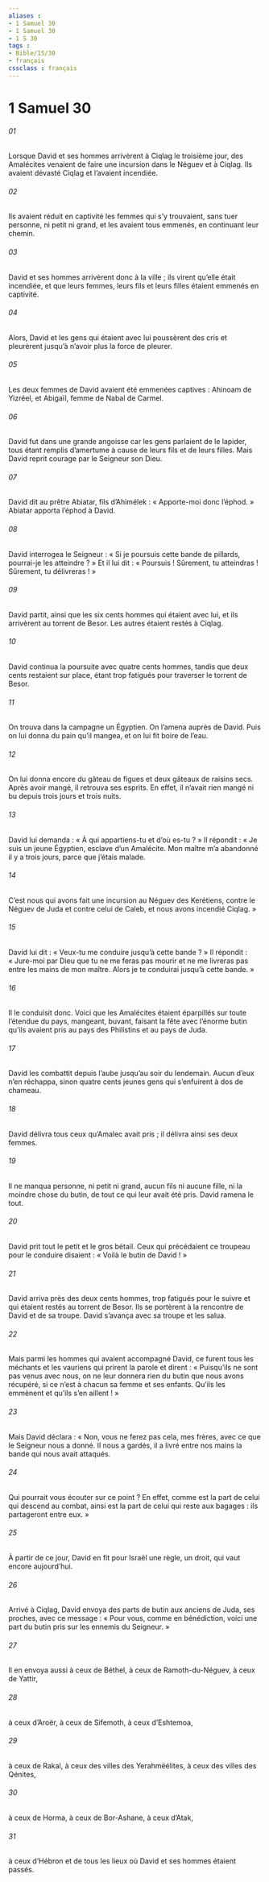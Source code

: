 ```yaml
---
aliases : 
- 1 Samuel 30
- 1 Samuel 30
- 1 S 30
tags : 
- Bible/1S/30
- français
cssclass : français
---
```


# 1 Samuel 30

###### 01
Lorsque David et ses hommes arrivèrent à Ciqlag le troisième jour, des Amalécites venaient de faire une incursion dans le Néguev et à Ciqlag. Ils avaient dévasté Ciqlag et l’avaient incendiée.
###### 02
Ils avaient réduit en captivité les femmes qui s’y trouvaient, sans tuer personne, ni petit ni grand, et les avaient tous emmenés, en continuant leur chemin.
###### 03
David et ses hommes arrivèrent donc à la ville ; ils virent qu’elle était incendiée, et que leurs femmes, leurs fils et leurs filles étaient emmenés en captivité.
###### 04
Alors, David et les gens qui étaient avec lui poussèrent des cris et pleurèrent jusqu’à n’avoir plus la force de pleurer.
###### 05
Les deux femmes de David avaient été emmenées captives : Ahinoam de Yizréel, et Abigaïl, femme de Nabal de Carmel.
###### 06
David fut dans une grande angoisse car les gens parlaient de le lapider, tous étant remplis d’amertume à cause de leurs fils et de leurs filles. Mais David reprit courage par le Seigneur son Dieu.
###### 07
David dit au prêtre Abiatar, fils d’Ahimélek : « Apporte-moi donc l’éphod. » Abiatar apporta l’éphod à David.
###### 08
David interrogea le Seigneur : « Si je poursuis cette bande de pillards, pourrai-je les atteindre ? » Et il lui dit : « Poursuis ! Sûrement, tu atteindras ! Sûrement, tu délivreras ! »
###### 09
David partit, ainsi que les six cents hommes qui étaient avec lui, et ils arrivèrent au torrent de Besor. Les autres étaient restés à Ciqlag.
###### 10
David continua la poursuite avec quatre cents hommes, tandis que deux cents restaient sur place, étant trop fatigués pour traverser le torrent de Besor.
###### 11
On trouva dans la campagne un Égyptien. On l’amena auprès de David. Puis on lui donna du pain qu’il mangea, et on lui fit boire de l’eau.
###### 12
On lui donna encore du gâteau de figues et deux gâteaux de raisins secs. Après avoir mangé, il retrouva ses esprits. En effet, il n’avait rien mangé ni bu depuis trois jours et trois nuits.
###### 13
David lui demanda : « À qui appartiens-tu et d’où es-tu ? » Il répondit : « Je suis un jeune Égyptien, esclave d’un Amalécite. Mon maître m’a abandonné il y a trois jours, parce que j’étais malade.
###### 14
C’est nous qui avons fait une incursion au Néguev des Kerétiens, contre le Néguev de Juda et contre celui de Caleb, et nous avons incendié Ciqlag. »
###### 15
David lui dit : « Veux-tu me conduire jusqu’à cette bande ? » Il répondit : « Jure-moi par Dieu que tu ne me feras pas mourir et ne me livreras pas entre les mains de mon maître. Alors je te conduirai jusqu’à cette bande. »
###### 16
Il le conduisit donc. Voici que les Amalécites étaient éparpillés sur toute l’étendue du pays, mangeant, buvant, faisant la fête avec l’énorme butin qu’ils avaient pris au pays des Philistins et au pays de Juda.
###### 17
David les combattit depuis l’aube jusqu’au soir du lendemain. Aucun d’eux n’en réchappa, sinon quatre cents jeunes gens qui s’enfuirent à dos de chameau.
###### 18
David délivra tous ceux qu’Amalec avait pris ; il délivra ainsi ses deux femmes.
###### 19
Il ne manqua personne, ni petit ni grand, aucun fils ni aucune fille, ni la moindre chose du butin, de tout ce qui leur avait été pris. David ramena le tout.
###### 20
David prit tout le petit et le gros bétail. Ceux qui précédaient ce troupeau pour le conduire disaient : « Voilà le butin de David ! »
###### 21
David arriva près des deux cents hommes, trop fatigués pour le suivre et qui étaient restés au torrent de Besor. Ils se portèrent à la rencontre de David et de sa troupe. David s’avança avec sa troupe et les salua.
###### 22
Mais parmi les hommes qui avaient accompagné David, ce furent tous les méchants et les vauriens qui prirent la parole et dirent : « Puisqu’ils ne sont pas venus avec nous, on ne leur donnera rien du butin que nous avons récupéré, si ce n’est à chacun sa femme et ses enfants. Qu’ils les emmènent et qu’ils s’en aillent ! »
###### 23
Mais David déclara : « Non, vous ne ferez pas cela, mes frères, avec ce que le Seigneur nous a donné. Il nous a gardés, il a livré entre nos mains la bande qui nous avait attaqués.
###### 24
Qui pourrait vous écouter sur ce point ? En effet, comme est la part de celui qui descend au combat, ainsi est la part de celui qui reste aux bagages : ils partageront entre eux. »
###### 25
À partir de ce jour, David en fit pour Israël une règle, un droit, qui vaut encore aujourd’hui.
###### 26
Arrivé à Ciqlag, David envoya des parts de butin aux anciens de Juda, ses proches, avec ce message : « Pour vous, comme en bénédiction, voici une part du butin pris sur les ennemis du Seigneur. »
###### 27
Il en envoya aussi à ceux de Béthel, à ceux de Ramoth-du-Néguev, à ceux de Yattir,
###### 28
à ceux d’Aroër, à ceux de Sifemoth, à ceux d’Eshtemoa,
###### 29
à ceux de Rakal, à ceux des villes des Yerahmëélites, à ceux des villes des Qénites,
###### 30
à ceux de Horma, à ceux de Bor-Ashane, à ceux d’Atak,
###### 31
à ceux d’Hébron et de tous les lieux où David et ses hommes étaient passés.
